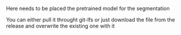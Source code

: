 Here needs to be placed the pretrained model for the segmentation

You can either pull it throught git-lfs or just download the file from the release and overwrite the existing one with it
